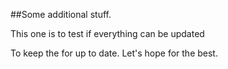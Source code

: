 ##Some additional stuff.

This one is to test if everything can be updated

To keep the for up to date. Let's hope for the best.
